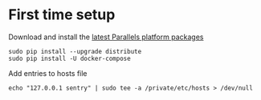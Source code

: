 # First time setup

Download and install the [latest Parallels platform packages](http://www.parallels.com/)

```
sudo pip install --upgrade distribute
sudo pip install -U docker-compose
```

Add entries to hosts file
```
echo "127.0.0.1 sentry" | sudo tee -a /private/etc/hosts > /dev/null
```
